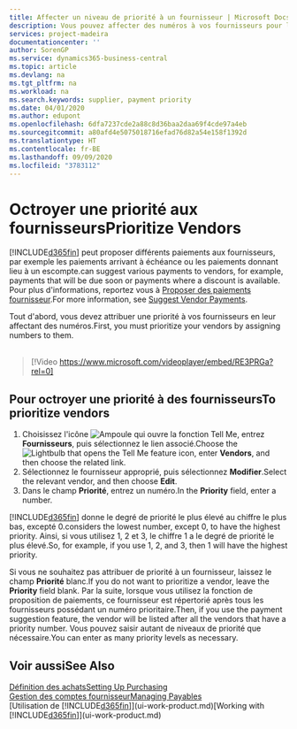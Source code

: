 ```yaml
---
title: Affecter un niveau de priorité à un fournisseur | Microsoft Docs
description: Vous pouvez affecter des numéros à vos fournisseurs pour les classer par ordre de priorité et faciliter des propositions de paiement dans Business Central.
services: project-madeira
documentationcenter: ''
author: SorenGP
ms.service: dynamics365-business-central
ms.topic: article
ms.devlang: na
ms.tgt_pltfrm: na
ms.workload: na
ms.search.keywords: supplier, payment priority
ms.date: 04/01/2020
ms.author: edupont
ms.openlocfilehash: 6dfa7237cde2a88c8d36baa2daa69f4cde97a4eb
ms.sourcegitcommit: a80afd4e5075018716efad76d82a54e158f1392d
ms.translationtype: HT
ms.contentlocale: fr-BE
ms.lasthandoff: 09/09/2020
ms.locfileid: "3783112"
---
```

# <a name="prioritize-vendors"></a><span data-ttu-id="4ff85-103">Octroyer une priorité aux fournisseurs</span><span class="sxs-lookup"><span data-stu-id="4ff85-103">Prioritize Vendors</span></span>
[!INCLUDE[d365fin](includes/d365fin_md.md)] <span data-ttu-id="4ff85-104">peut proposer différents paiements aux fournisseurs, par exemple les paiements arrivant à échéance ou les paiements donnant lieu à un escompte.</span><span class="sxs-lookup"><span data-stu-id="4ff85-104">can suggest various payments to vendors, for example, payments that will be due soon or payments where a discount is available.</span></span> <span data-ttu-id="4ff85-105">Pour plus d'informations, reportez vous à [Proposer des paiements fournisseur](payables-how-suggest-vendor-payments.md).</span><span class="sxs-lookup"><span data-stu-id="4ff85-105">For more information, see [Suggest Vendor Payments](payables-how-suggest-vendor-payments.md).</span></span>

<span data-ttu-id="4ff85-106">Tout d'abord, vous devez attribuer une priorité à vos fournisseurs en leur affectant des numéros.</span><span class="sxs-lookup"><span data-stu-id="4ff85-106">First, you must prioritize your vendors by assigning numbers to them.</span></span>
<br><br>
> [!Video https://www.microsoft.com/videoplayer/embed/RE3PRGa?rel=0]

## <a name="to-prioritize-vendors"></a><span data-ttu-id="4ff85-107">Pour octroyer une priorité à des fournisseurs</span><span class="sxs-lookup"><span data-stu-id="4ff85-107">To prioritize vendors</span></span>
1. <span data-ttu-id="4ff85-108">Choisissez l'icône ![Ampoule qui ouvre la fonction Tell Me](media/ui-search/search_small.png "Dites-moi ce que vous voulez faire"), entrez **Fournisseurs**, puis sélectionnez le lien associé.</span><span class="sxs-lookup"><span data-stu-id="4ff85-108">Choose the ![Lightbulb that opens the Tell Me feature](media/ui-search/search_small.png "Tell me what you want to do") icon, enter **Vendors**, and then choose the related link.</span></span>
2. <span data-ttu-id="4ff85-109">Sélectionnez le fournisseur approprié, puis sélectionnez **Modifier**.</span><span class="sxs-lookup"><span data-stu-id="4ff85-109">Select the relevant vendor, and then choose **Edit**.</span></span>
3. <span data-ttu-id="4ff85-110">Dans le champ **Priorité**, entrez un numéro.</span><span class="sxs-lookup"><span data-stu-id="4ff85-110">In the **Priority** field, enter a number.</span></span>

[!INCLUDE[d365fin](includes/d365fin_md.md)] <span data-ttu-id="4ff85-111">donne le degré de priorité le plus élevé au chiffre le plus bas, excepté 0.</span><span class="sxs-lookup"><span data-stu-id="4ff85-111">considers the lowest number, except 0, to have the highest priority.</span></span> <span data-ttu-id="4ff85-112">Ainsi, si vous utilisez 1, 2 et 3, le chiffre 1 a le degré de priorité le plus élevé.</span><span class="sxs-lookup"><span data-stu-id="4ff85-112">So, for example, if you use 1, 2, and 3, then 1 will have the highest priority.</span></span>

<span data-ttu-id="4ff85-113">Si vous ne souhaitez pas attribuer de priorité à un fournisseur, laissez le champ **Priorité** blanc.</span><span class="sxs-lookup"><span data-stu-id="4ff85-113">If you do not want to prioritize a vendor, leave the **Priority** field blank.</span></span> <span data-ttu-id="4ff85-114">Par la suite, lorsque vous utilisez la fonction de proposition de paiements, ce fournisseur est répertorié après tous les fournisseurs possédant un numéro prioritaire.</span><span class="sxs-lookup"><span data-stu-id="4ff85-114">Then, if you use the payment suggestion feature, the vendor will be listed after all the vendors that have a priority number.</span></span> <span data-ttu-id="4ff85-115">Vous pouvez saisir autant de niveaux de priorité que nécessaire.</span><span class="sxs-lookup"><span data-stu-id="4ff85-115">You can enter as many priority levels as necessary.</span></span>

## <a name="see-also"></a><span data-ttu-id="4ff85-116">Voir aussi</span><span class="sxs-lookup"><span data-stu-id="4ff85-116">See Also</span></span>
[<span data-ttu-id="4ff85-117">Définition des achats</span><span class="sxs-lookup"><span data-stu-id="4ff85-117">Setting Up Purchasing</span></span>](purchasing-setup-purchasing.md)  
[<span data-ttu-id="4ff85-118">Gestion des comptes fournisseur</span><span class="sxs-lookup"><span data-stu-id="4ff85-118">Managing Payables</span></span>](payables-manage-payables.md)  
<span data-ttu-id="4ff85-119">[Utilisation de [!INCLUDE[d365fin](includes/d365fin_md.md)]](ui-work-product.md)</span><span class="sxs-lookup"><span data-stu-id="4ff85-119">[Working with [!INCLUDE[d365fin](includes/d365fin_md.md)]](ui-work-product.md)</span></span>
